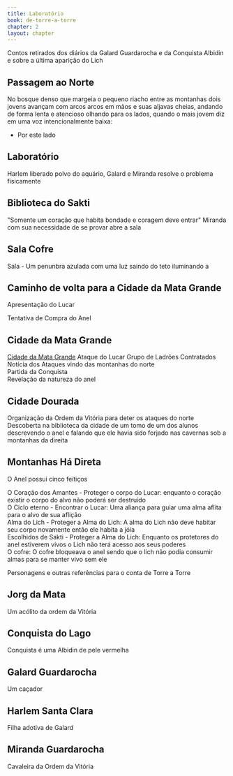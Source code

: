```yaml
---
title: Laboratório
book: de-torre-a-torre
chapter: 2
layout: chapter
---
```


Contos retirados dos diários da Galard Guardarocha e da Conquista Albidin e sobre a última aparição do Lich

## Passagem ao Norte

No bosque denso que margeia o pequeno riacho entre as montanhas dois jovens avançam com arcos arcos em mãos e suas aljavas cheias, andando de forma lenta e atencioso olhando para os lados, quando o mais jovem diz em uma voz intencionalmente baixa:

- Por este lado

## Laboratório

Harlem liberado polvo do aquário, Galard e Miranda resolve o problema fisicamente

## Biblioteca do Sakti

"Somente um coração que habita bondade e coragem deve entrar"
Miranda com sua necessidade de se provar abre a sala

## Sala Cofre

Sala - Um penunbra azulada com uma luz saindo do teto iluminando a

## Caminho de volta para a Cidade da Mata Grande

Apresentação do Lucar

Tentativa de Compra do Anel

## Cidade da Mata Grande

[Cidade da Mata Grande](#cidade-da-mata-grande)
Ataque do Lucar
  Grupo de Ladrões Contratados
Notícia dos Ataques vindo das montanhas do norte  
Partida da Conquista  
Revelação da natureza do anel

## Cidade Dourada

Organização da Ordem da Vitória para deter os ataques do norte
Descoberta na biblioteca da cidade de um tomo de um dos alunos descrevendo o anel e falando que ele havia sido forjado nas cavernas sob a montanhas da direita

## Montanhas Há Direta

O Anel possui cinco feitiços  

O Coração dos Amantes - Proteger o corpo do Lucar: enquanto o coração existir o corpo do alvo não poderá ser destruído  
O Ciclo eterno - Encontrar o Lucar: Uma aliança para guiar uma alma aflita para o alvo de sua aflição  
Alma do Lich - Proteger a Alma do Lich: A alma do Lich não deve habitar seu corpo novamente então ele habita a jóia  
Escolhidos de Sakti - Proteger a Alma do Lich: Enquanto os protetores do anel estiverem vivos o Lich não terá acesso aos seus poderes  
O cofre: O cofre bloqueava o anel sendo que o lich não podia consumir almas para se manter vivo sem ele

Personagens e outras referências para o conta de Torre a Torre

## Jorg da Mata

Um acólito da ordem da Vitória

## Conquista do Lago

Conquista é uma Albidin de pele vermelha

## Galard Guardarocha

Um caçador

## Harlem Santa Clara

Filha adotiva de Galard

## Miranda Guardarocha

Cavaleira da Ordem da Vitória